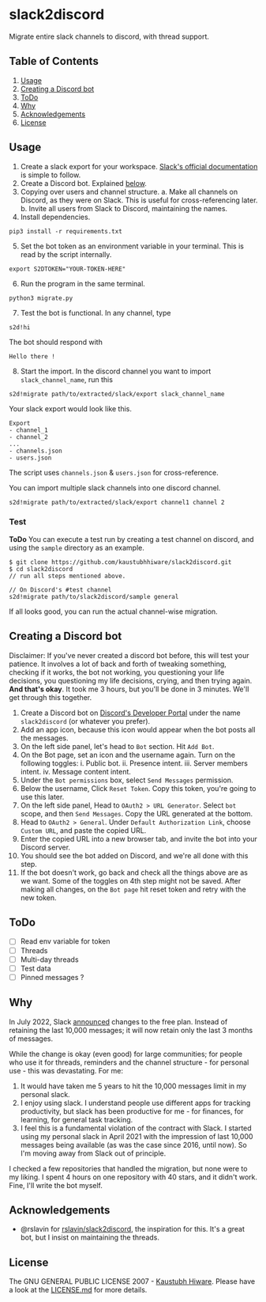 # slack2discord

Migrate entire slack channels to discord, with thread support.

## Table of Contents

1. [Usage](#usage)
2. [Creating a Discord bot](#creating-a-discord-bot)
3. [ToDo](#todo)
4. [Why](#why)
5. [Acknowledgements](#acknowledgements)
6. [License](#license)

## Usage

1. Create a slack export for your workspace. [Slack's official documentation](https://slack.com/help/articles/201658943-Export-your-workspace-data) is simple to follow.
2. Create a Discord bot. Explained [below](#creating-a-discord-bot).
3. Copying over users and channel structure.
    a. Make all channels on Discord, as they were on Slack. This is useful for cross-referencing later.
    b. Invite all users from Slack to Discord, maintaining the names.
4. Install dependencies.
```
pip3 install -r requirements.txt
```
5. Set the bot token as an environment variable in your terminal. This is read by the script internally.
```
export S2DTOKEN="YOUR-TOKEN-HERE"
```
6. Run the program in the same terminal.
```
python3 migrate.py
```
7. Test the bot is functional. In any channel, type
```
s2d!hi
```

The bot should respond with 
```
Hello there !
```
8. Start the import. In the discord channel you want to import `slack_channel_name`, run this
```
s2d!migrate path/to/extracted/slack/export slack_channel_name
```

Your slack export would look like this.
```
Export
- channel_1
- channel_2
...
- channels.json
- users.json
```
The script uses `channels.json` & `users.json` for cross-reference.

You can import multiple slack channels into one discord channel.
```
s2d!migrate path/to/extracted/slack/export channel1 channel 2
```

### Test
**ToDo** You can execute a test run by creating a test channel on discord, and using the `sample` directory as an example.
```
$ git clone https://github.com/kaustubhhiware/slack2discord.git
$ cd slack2discord
// run all steps mentioned above.

// On Discord's #test channel
s2d!migrate path/to/slack2discord/sample general
```

If all looks good, you can run the actual channel-wise migration.


## Creating a Discord bot
Disclaimer: If you've never created a discord bot before, this will test your patience. It involves a lot of back and forth of tweaking something, checking if it works, the bot not working, you questioning your life decisions, you questioning my life decisions, crying, and then trying again. **And that's okay**. It took me 3 hours, but you'll be done in 3 minutes. We'll get through this together.

1. Create a Discord bot on [Discord's Developer Portal](https://discord.com/developers/applications) under the name `slack2discord` (or whatever you prefer).
2. Add an app icon, because this icon would appear when the bot posts all the messages.
3. On the left side panel, let's head to `Bot` section. Hit `Add Bot`.
4. On the Bot page, set an icon and the username again. Turn on the following toggles:
    i. Public bot.
    ii. Presence intent.
    iii. Server members intent.
    iv. Message content intent.
5. Under the `Bot permissions` box, select `Send Messages` permission.
6. Below the username, Click `Reset Token`. Copy this token, you're going to use this later.
7. On the left side panel, Head to `OAuth2 > URL Generator`. Select `bot` scope, and then `Send Messages`. Copy the URL generated at the bottom.
8. Head to `OAuth2 > General`. Under `Default Authorization Link`, choose `Custom URL`, and paste the copied URL.
9. Enter the copied URL into a new browser tab, and invite the bot into your Discord server.
10. You should see the bot added on Discord, and we're all done with this step.
11. If the bot doesn't work, go back and check all the things above are as we want. Some of the toggles on 4th step might not be saved. After making all changes, on the `Bot page` hit reset token and retry with the new token.

## ToDo

- [ ] Read env variable for token
- [ ] Threads
- [ ] Multi-day threads
- [ ] Test data
- [ ] Pinned messages ?

## Why

In July 2022, Slack [announced](https://techcrunch.com/2022/07/18/slack-is-increasing-prices-and-changing-the-way-its-free-plan-works/) changes to the free plan. Instead of retaining the last 10,000 messages; it will now retain only the last 3 months of messages.

While the change is okay (even good) for large communities; for people who use it for threads, reminders and the channel structure - for personal use - this was devastating. For me:

1. It would have taken me 5 years to hit the 10,000 messages limit in my personal slack.
2. I enjoy using slack. I understand people use different apps for tracking productivity, but slack has been productive for me - for finances, for learning, for general task tracking.
3. I feel this is a fundamental violation of the contract with Slack. I started using my personal slack in April 2021 with the impression of last 10,000 messages being available (as was the case since 2016, until now). So I'm moving away from Slack out of principle.

I checked a few repositories that handled the migration, but none were to my liking. I spent 4 hours on one repository with 40 stars, and it didn't work. Fine, I'll write the bot myself.

## Acknowledgements

- @rslavin for [rslavin/slack2discord](https://github.com/rslavin/slack2discord), the inspiration for this. It's a great bot, but I insist on maintaining the threads.

## License

The GNU GENERAL PUBLIC LICENSE 2007 - [Kaustubh Hiware](https://github.com/kaustubhhiware). Please have a look at the [LICENSE.md](LICENSE.md) for more details.